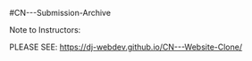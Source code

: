 #CN---Submission-Archive

Note to Instructors:

PLEASE SEE: https://dj-webdev.github.io/CN---Website-Clone/







